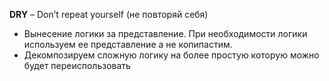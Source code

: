 __DRY__ – Don’t repeat yourself (не повторяй себя)

- Вынесение логики за представление. При необходимости логики используем ее представление а не копипастим.
- Декомпозируем сложную логику на более простую которую можно будет переиспользовать
